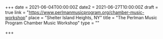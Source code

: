 +++
date = 2021-06-04T00:00:00Z
date2 = 2021-06-27T10:00:00Z
draft = true
link = "https://www.perlmanmusicprogram.org/chamber-music-workshop"
place = "Shelter Island Heights, NY"
title = "The Perlman Music Program Chamber Music Workshop"
type = ""

+++
